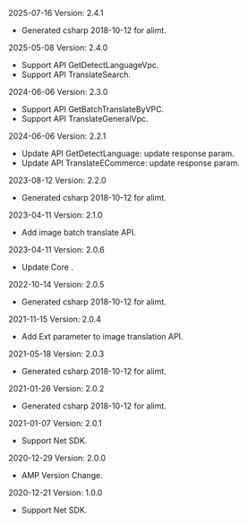 2025-07-16 Version: 2.4.1
- Generated csharp 2018-10-12 for alimt.

2025-05-08 Version: 2.4.0
- Support API GetDetectLanguageVpc.
- Support API TranslateSearch.


2024-06-06 Version: 2.3.0
- Support API GetBatchTranslateByVPC.
- Support API TranslateGeneralVpc.


2024-06-06 Version: 2.2.1
- Update API GetDetectLanguage: update response param.
- Update API TranslateECommerce: update response param.


2023-08-12 Version: 2.2.0
- Generated csharp 2018-10-12 for alimt.

2023-04-11 Version: 2.1.0
- Add image batch translate API.

2023-04-11 Version: 2.0.6
- Update Core .

2022-10-14 Version: 2.0.5
- Generated csharp 2018-10-12 for alimt.

2021-11-15 Version: 2.0.4
- Add Ext parameter to image translation API.

2021-05-18 Version: 2.0.3
- Generated csharp 2018-10-12 for alimt.

2021-01-26 Version: 2.0.2
- Generated csharp 2018-10-12 for alimt.

2021-01-07 Version: 2.0.1
- Support Net SDK.

2020-12-29 Version: 2.0.0
- AMP Version Change.

2020-12-21 Version: 1.0.0
- Support Net SDK.

